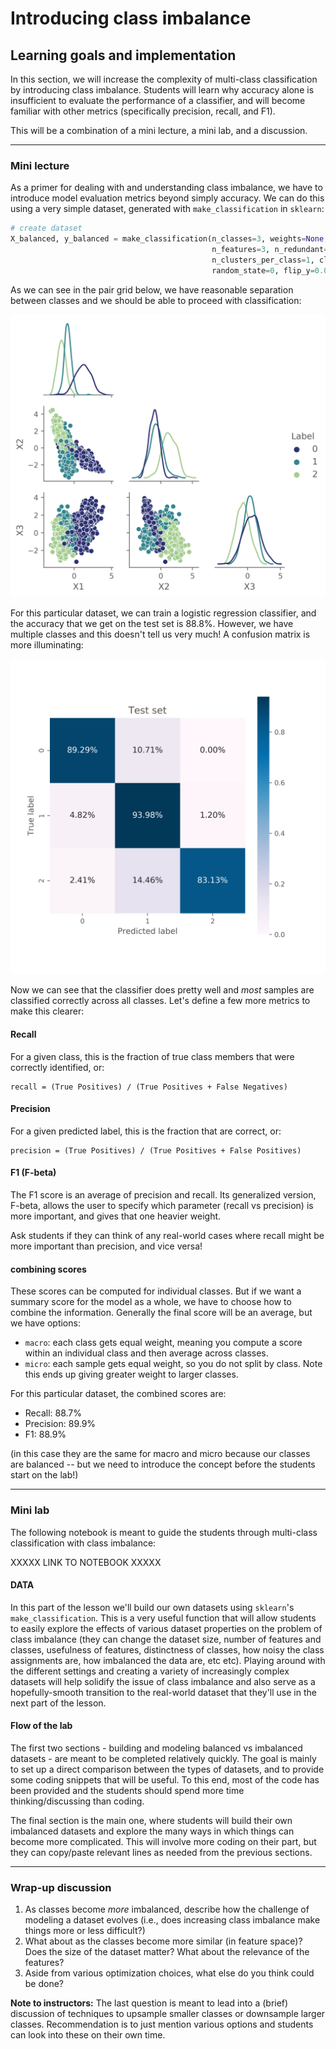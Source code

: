 # Introducing class imbalance

## Learning goals and implementation
In this section, we will increase the complexity of multi-class classification by introducing class imbalance. 
Students will learn why accuracy alone is insufficient to evaluate the performance of a classifier, and will become familiar with
other metrics (specifically precision, recall, and F1). 

This will be a combination of a mini lecture, a mini lab, and a discussion.

---

### Mini lecture

As a primer for dealing with and understanding class imbalance, we have to introduce model evaluation metrics beyond simply accuracy. We can do this using a very simple dataset, generated with `make_classification` in `sklearn`:
```python
# create dataset
X_balanced, y_balanced = make_classification(n_classes=3, weights=None, n_samples=1000, 
                                             n_features=3, n_redundant=0, n_informative=3,
                                             n_clusters_per_class=1, class_sep=2, 
                                             random_state=0, flip_y=0.01, hypercube=False)
```

As we can see in the pair grid below, we have reasonable separation between classes and we should be able to proceed with classification:

![Class distribution](classes_pairgrid.png)

For this particular dataset, we can train a logistic regression classifier, and the accuracy that we get on the test set is 88.8%. However, we have multiple classes and this doesn't tell us very much! A confusion matrix is more illuminating:

![Confusion matrix](heatmap_test.png)

Now we can see that the classifier does pretty well and *most* samples are classified correctly across all classes. Let's define a few more metrics to make this clearer:

#### Recall
For a given class, this is the fraction of true class members that were correctly identified, or:
```
recall = (True Positives) / (True Positives + False Negatives)
```


#### Precision
For a given predicted label, this is the fraction that are correct, or:
```
precision = (True Positives) / (True Positives + False Positives)
```

#### F1 (F-beta)
The F1 score is an average of precision and recall. Its generalized version, F-beta, allows the user to specify which parameter (recall vs precision) is more important, and gives that one heavier weight.

Ask students if they can think of any real-world cases where recall might be more important than precision, and vice versa!

#### combining scores
These scores can be computed for individual classes. But if we want a summary score for the model as a whole, we have to choose how to combine the information. Generally the final score will be an average, but we have options:
* `macro`: each class gets equal weight, meaning you compute a score within an individual class and then average across classes.
* `micro`: each sample gets equal weight, so you do not split by class. Note this ends up giving greater weight to larger classes.

For this particular dataset, the combined scores are:
* Recall: 88.7%
* Precision: 89.9%
* F1: 88.9%

(in this case they are the same for macro and micro because our classes are balanced -- but we need to introduce the concept before the students start on the lab!)

---

### Mini lab

The following notebook is meant to guide the students through multi-class classification with class imbalance:

XXXXX LINK TO NOTEBOOK XXXXX

#### DATA
In this part of the lesson we'll build our own datasets using `sklearn`'s `make_classification`. This is a very useful function that will allow students
to easily explore the effects of various dataset properties on the problem of class imbalance (they can change the dataset size, number of features and classes, 
usefulness of features, distinctness of classes, how noisy the class assignments are, how imbalanced the data are, etc etc). Playing around with the different
settings and creating a variety of increasingly complex datasets will help solidify the issue of class imbalance and also serve as a hopefully-smooth transition 
to the real-world dataset that they'll use in the next part of the lesson.

#### Flow of the lab
The first two sections - building and modeling balanced vs imbalanced datasets - are meant to be completed relatively quickly. The goal is mainly to set up a direct comparison between the types of datasets, and to provide some coding snippets that will be useful. To this end, most of the code has been provided and the students should spend more time thinking/discussing than coding.

The final section is the main one, where students will build their own imbalanced datasets and explore the many ways in which things can become more complicated. This will involve more coding on their part, but they can copy/paste relevant lines as needed from the previous sections.

---

### Wrap-up discussion
1. As classes become *more* imbalanced, describe how the challenge of modeling a dataset evolves 
(i.e., does increasing class imbalance make things more or less difficult?)
2. What about as the classes become more similar (in feature space)? Does the size of the dataset matter? What about the relevance of the features?
3. Aside from various optimization choices, what else do you think could be done? 

**Note to instructors:** The last question is meant to lead into a (brief) discussion of techniques to upsample smaller classes or downsample larger classes. Recommendation is to just mention various options and students can look into these on their own time.
